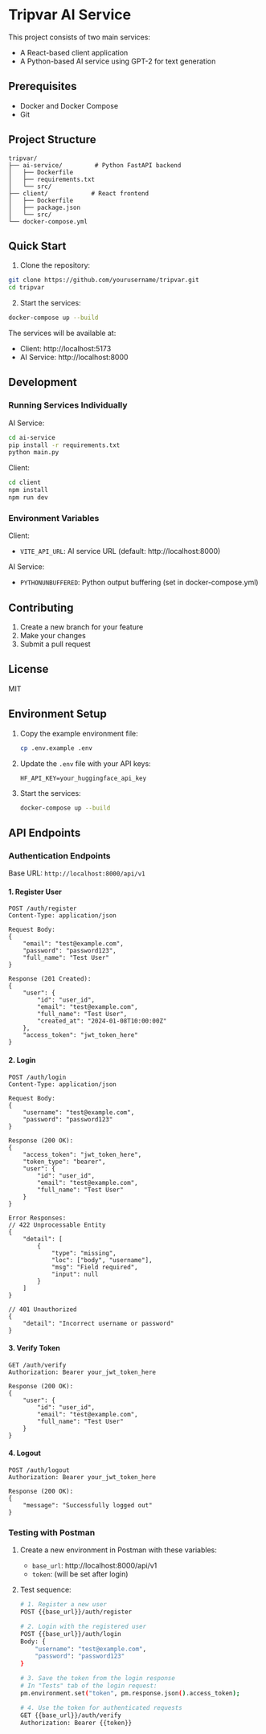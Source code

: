 # Tripvar AI Service

This project consists of two main services:

- A React-based client application
- A Python-based AI service using GPT-2 for text generation

## Prerequisites

- Docker and Docker Compose
- Git

## Project Structure

```
tripvar/
├── ai-service/         # Python FastAPI backend
│   ├── Dockerfile
│   ├── requirements.txt
│   └── src/
├── client/            # React frontend
│   ├── Dockerfile
│   ├── package.json
│   └── src/
└── docker-compose.yml
```

## Quick Start

1. Clone the repository:

```bash
git clone https://github.com/yourusername/tripvar.git
cd tripvar
```

2. Start the services:

```bash
docker-compose up --build
```

The services will be available at:

- Client: http://localhost:5173
- AI Service: http://localhost:8000

## Development

### Running Services Individually

AI Service:

```bash
cd ai-service
pip install -r requirements.txt
python main.py
```

Client:

```bash
cd client
npm install
npm run dev
```

### Environment Variables

Client:

- `VITE_API_URL`: AI service URL (default: http://localhost:8000)

AI Service:

- `PYTHONUNBUFFERED`: Python output buffering (set in docker-compose.yml)

## Contributing

1. Create a new branch for your feature
2. Make your changes
3. Submit a pull request

## License

MIT

## Environment Setup

1. Copy the example environment file:

   ```bash
   cp .env.example .env
   ```

2. Update the `.env` file with your API keys:

   ```env
   HF_API_KEY=your_huggingface_api_key
   ```

3. Start the services:
   ```bash
   docker-compose up --build
   ```

## API Endpoints

### Authentication Endpoints

Base URL: `http://localhost:8000/api/v1`

#### 1. Register User

```http
POST /auth/register
Content-Type: application/json

Request Body:
{
    "email": "test@example.com",
    "password": "password123",
    "full_name": "Test User"
}

Response (201 Created):
{
    "user": {
        "id": "user_id",
        "email": "test@example.com",
        "full_name": "Test User",
        "created_at": "2024-01-08T10:00:00Z"
    },
    "access_token": "jwt_token_here"
}
```

#### 2. Login

```http
POST /auth/login
Content-Type: application/json

Request Body:
{
    "username": "test@example.com",
    "password": "password123"
}

Response (200 OK):
{
    "access_token": "jwt_token_here",
    "token_type": "bearer",
    "user": {
        "id": "user_id",
        "email": "test@example.com",
        "full_name": "Test User"
    }
}

Error Responses:
// 422 Unprocessable Entity
{
    "detail": [
        {
            "type": "missing",
            "loc": ["body", "username"],
            "msg": "Field required",
            "input": null
        }
    ]
}

// 401 Unauthorized
{
    "detail": "Incorrect username or password"
}
```

#### 3. Verify Token

```http
GET /auth/verify
Authorization: Bearer your_jwt_token_here

Response (200 OK):
{
    "user": {
        "id": "user_id",
        "email": "test@example.com",
        "full_name": "Test User"
    }
}
```

#### 4. Logout

```http
POST /auth/logout
Authorization: Bearer your_jwt_token_here

Response (200 OK):
{
    "message": "Successfully logged out"
}
```

### Testing with Postman

1. Create a new environment in Postman with these variables:

   - `base_url`: http://localhost:8000/api/v1
   - `token`: (will be set after login)

2. Test sequence:

   ```bash
   # 1. Register a new user
   POST {{base_url}}/auth/register

   # 2. Login with the registered user
   POST {{base_url}}/auth/login
   Body: {
       "username": "test@example.com",
       "password": "password123"
   }

   # 3. Save the token from the login response
   # In "Tests" tab of the login request:
   pm.environment.set("token", pm.response.json().access_token);

   # 4. Use the token for authenticated requests
   GET {{base_url}}/auth/verify
   Authorization: Bearer {{token}}
   ```
